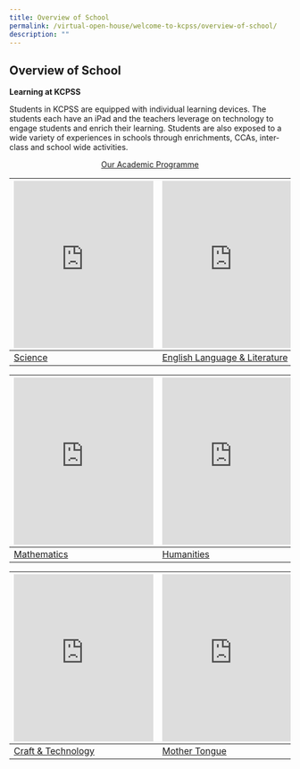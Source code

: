 ```yaml
---
title: Overview of School
permalink: /virtual-open-house/welcome-to-kcpss/overview-of-school/
description: ""
---
```

## Overview of School
**Learning at KCPSS**

Students in KCPSS are equipped with individual learning devices. The students each have an iPad and the teachers leverage on technology to engage students and enrich their learning. Students are also exposed to a wide variety of experiences in schools through enrichments, CCAs, inter-class and school wide activities.

[<center>Our Academic Programme</center>](https://staging.d38b8pvh8spt44.amplifyapp.com/our-people/departments/)

<table>
<thead>
  <tr>
    <th> <iframe allowfullscreen="true" height="299" width="250" frameborder="0" src="https://docs.google.com/presentation/d/e/2PACX-1vR2FYZXvzE8tqQB-Fe-ZQYpnSl4tdj-2-AU43QFMbZhP4iqUAkFDpdinZkAfH_z_SzD38AMJS6kH7dx/embed?start=true&amp;loop=true&amp;delayms=3000"></iframe></th>
		<th> <iframe allowfullscreen="true" height="299" width="250" frameborder="0" src="https://docs.google.com/presentation/d/e/2PACX-1vSAqVLqombhc3Ldes10DnudnYnFdyE11im3JiqKr6TcOsfNIBs39djSUbItZf6OeR1EN3qr_UfUwqoy/embed?start=true&amp;loop=true&amp;delayms=3000"></iframe></th>
  </tr>
</thead>
<tbody>
  <tr>
    <td><a href="https://staging.d38b8pvh8spt44.amplifyapp.com/our-people/departments/science/area-of-focus/">Science</a><br></td>
    <td><a href="https://staging.d38b8pvh8spt44.amplifyapp.com/our-people/departments/english/area-of-focus/">English Language &amp; Literature</a><br></td>
  </tr>
</tbody>
</table>


<table>
<thead>
  <tr>
    <th><iframe src="https://docs.google.com/presentation/d/e/2PACX-1vR4nuKq8dcu59FWyndD-g0UINtNdzfsCz8nPXQSD4f7OLLKybOnBB3Q-JpF1HD73gcctJaLycjF5UoM/embed?start=true&amp;loop=true&amp;delayms=3000" frameborder="0" width="250" height="299" allowfullscreen="true"></iframe></th>
    <th><iframe src="https://docs.google.com/presentation/d/e/2PACX-1vSF75GjZftdIV8B8cmNrd7d0ZYZrFhxpQt_dRvjeJAW-tJDJSJHlw6Md3Y02Wv_lAwLRORF4PyKGq1Y/embed?start=true&amp;loop=true&amp;delayms=3000" frameborder="0" width="250" height="299" allowfullscreen="true"></iframe></th>
  </tr>
</thead>
<tbody>
  <tr>
    <td><a href="https://staging.d38b8pvh8spt44.amplifyapp.com/our-people/departments/mathematics/area-of-focus/">Mathematics</a><br></td>
    <td><a href="https://staging.d38b8pvh8spt44.amplifyapp.com/our-people/departments/humanities/area-of-focus/">Humanities</a><br></td>
  </tr>
</tbody>
</table>

<table>
<thead>
  <tr>
    <th><iframe allowfullscreen="true" height="299" width="250" frameborder="0" src="https://docs.google.com/presentation/d/e/2PACX-1vQSKJdYExKNHIdA_Saxr3U2--iINwhV7lQ8VXybnytCPU9A4E9h1pZo-LDzbYU46YbsM4nKMOdNA5Dl/embed?start=true&amp;loop=true&amp;delayms=3000"></iframe></th>
    <th><iframe allowfullscreen="true" height="299" width="250" frameborder="0" src="https://docs.google.com/presentation/d/e/2PACX-1vSGNw69094zrHuTRCZPHZ8T14Av-A_glVydWT6KzA2aDTXxshM7BTy8UoG0L22JbthlYRUGH20ysaHH/embed?start=true&amp;loop=true&amp;delayms=3000"></iframe></th>
  </tr>
</thead>
<tbody>
  <tr>
    <td><a href="https://staging.d38b8pvh8spt44.amplifyapp.com/our-people/departments/c-n-t/area-of-focus/">Craft &amp; Technology</a><br></td>
    <td><a href="https://staging.d38b8pvh8spt44.amplifyapp.com/our-people/departments/mother-tongue/area-of-focus/">Mother Tongue</a><br></td>
  </tr>
</tbody>
</table>